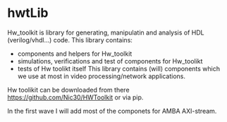 # hwtLib


Hw_toolkit is library for generating, manipulatin and analysis of HDL (verilog/vhdl...) code.
This library contains:
* components and helpers for Hw_toolkit
* simulations, verifications and test of components for Hw_toolikt
* tests of Hw toolikt itself
This library contains (will) components which we use at most in video processing/network applications.

Hw toolikit can be downloaded from there https://github.com/Nic30/HWToolkit or via pip.

In the first wave I will add most of the componets for AMBA AXI-stream.
